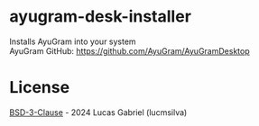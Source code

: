 # ayugram-desk-installer
Installs AyuGram into your system\
AyuGram GitHub: https://github.com/AyuGram/AyuGramDesktop

# License
[BSD-3-Clause](LICENSE) - 2024 Lucas Gabriel (lucmsilva)
